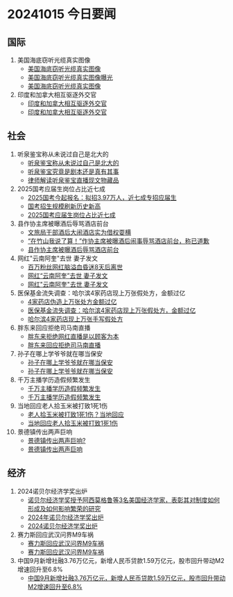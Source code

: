 # 20241015 今日要闻

## 国际
1. 美国海底窃听光缆真实图像
	- [美国海底窃听光缆真实图像](https://www.google.com/search?q=%E7%BE%8E%E5%9B%BD%E6%B5%B7%E5%BA%95%E7%AA%83%E5%90%AC%E5%85%89%E7%BC%86%E7%9C%9F%E5%AE%9E%E5%9B%BE%E5%83%8F)
	- [美国海底窃听光缆真实图像曝光](https://www.google.com/search?q=%E7%BE%8E%E5%9B%BD%E6%B5%B7%E5%BA%95%E7%AA%83%E5%90%AC%E5%85%89%E7%BC%86%E7%9C%9F%E5%AE%9E%E5%9B%BE%E5%83%8F%E6%9B%9D%E5%85%89)
	- [美国海底窃听光缆真实图像](https://www.google.com/search?q=%E7%BE%8E%E5%9B%BD%E6%B5%B7%E5%BA%95%E7%AA%83%E5%90%AC%E5%85%89%E7%BC%86%E7%9C%9F%E5%AE%9E%E5%9B%BE%E5%83%8F)
1. 印度和加拿大相互驱逐外交官
	- [印度和加拿大相互驱逐外交官](https://www.google.com/search?q=%E5%8D%B0%E5%BA%A6%E5%92%8C%E5%8A%A0%E6%8B%BF%E5%A4%A7%E7%9B%B8%E4%BA%92%E9%A9%B1%E9%80%90%E5%A4%96%E4%BA%A4%E5%AE%98)
	- [印度和加拿大相互驱逐外交官](https://www.google.com/search?q=%E5%8D%B0%E5%BA%A6%E5%92%8C%E5%8A%A0%E6%8B%BF%E5%A4%A7%E7%9B%B8%E4%BA%92%E9%A9%B1%E9%80%90%E5%A4%96%E4%BA%A4%E5%AE%98)
## 社会
1. 听泉鉴宝称从未说过自己是北大的
	- [听泉鉴宝称从未说过自己是北大的](https://www.google.com/search?q=%E5%90%AC%E6%B3%89%E9%89%B4%E5%AE%9D%E7%A7%B0%E4%BB%8E%E6%9C%AA%E8%AF%B4%E8%BF%87%E8%87%AA%E5%B7%B1%E6%98%AF%E5%8C%97%E5%A4%A7%E7%9A%84)
	- [听泉鉴宝究竟是剧本还是真有其事](https://www.google.com/search?q=%E5%90%AC%E6%B3%89%E9%89%B4%E5%AE%9D%E7%A9%B6%E7%AB%9F%E6%98%AF%E5%89%A7%E6%9C%AC%E8%BF%98%E6%98%AF%E7%9C%9F%E6%9C%89%E5%85%B6%E4%BA%8B)
	- [律师解读听泉鉴宝直播现文物藏品](https://www.google.com/search?q=%E5%BE%8B%E5%B8%88%E8%A7%A3%E8%AF%BB%E5%90%AC%E6%B3%89%E9%89%B4%E5%AE%9D%E7%9B%B4%E6%92%AD%E7%8E%B0%E6%96%87%E7%89%A9%E8%97%8F%E5%93%81)
1. 2025国考应届生岗位占比近七成
	- [2025国考今起报名：拟招3.97万人，近七成专招应届生](https://www.google.com/search?q=2025%E5%9B%BD%E8%80%83%E4%BB%8A%E8%B5%B7%E6%8A%A5%E5%90%8D%EF%BC%9A%E6%8B%9F%E6%8B%9B3.97%E4%B8%87%E4%BA%BA%EF%BC%8C%E8%BF%91%E4%B8%83%E6%88%90%E4%B8%93%E6%8B%9B%E5%BA%94%E5%B1%8A%E7%94%9F)
	- [国考招生规模刷新历史新高](https://www.google.com/search?q=%E5%9B%BD%E8%80%83%E6%8B%9B%E7%94%9F%E8%A7%84%E6%A8%A1%E5%88%B7%E6%96%B0%E5%8E%86%E5%8F%B2%E6%96%B0%E9%AB%98)
	- [2025国考应届生岗位占比近七成](https://www.google.com/search?q=2025%E5%9B%BD%E8%80%83%E5%BA%94%E5%B1%8A%E7%94%9F%E5%B2%97%E4%BD%8D%E5%8D%A0%E6%AF%94%E8%BF%91%E4%B8%83%E6%88%90)
1. 县作协主席被曝酒后辱骂酒店前台
	- [文旅局干部酒后大闹酒店实为借权耍横](https://www.google.com/search?q=%E6%96%87%E6%97%85%E5%B1%80%E5%B9%B2%E9%83%A8%E9%85%92%E5%90%8E%E5%A4%A7%E9%97%B9%E9%85%92%E5%BA%97%E5%AE%9E%E4%B8%BA%E5%80%9F%E6%9D%83%E8%80%8D%E6%A8%AA)
	- [“在竹山我说了算！”作协主席被曝酒后闹事辱骂酒店前台，称已道歉](https://www.google.com/search?q=%E2%80%9C%E5%9C%A8%E7%AB%B9%E5%B1%B1%E6%88%91%E8%AF%B4%E4%BA%86%E7%AE%97%EF%BC%81%E2%80%9D%E4%BD%9C%E5%8D%8F%E4%B8%BB%E5%B8%AD%E8%A2%AB%E6%9B%9D%E9%85%92%E5%90%8E%E9%97%B9%E4%BA%8B%E8%BE%B1%E9%AA%82%E9%85%92%E5%BA%97%E5%89%8D%E5%8F%B0%EF%BC%8C%E7%A7%B0%E5%B7%B2%E9%81%93%E6%AD%89)
	- [县作协主席被曝酒后辱骂酒店前台](https://www.google.com/search?q=%E5%8E%BF%E4%BD%9C%E5%8D%8F%E4%B8%BB%E5%B8%AD%E8%A2%AB%E6%9B%9D%E9%85%92%E5%90%8E%E8%BE%B1%E9%AA%82%E9%85%92%E5%BA%97%E5%89%8D%E5%8F%B0)
1. 网红"云南阿奎"去世 妻子发文
	- [百万粉丝网红脑溢血昏迷8天后离世](https://www.google.com/search?q=%E7%99%BE%E4%B8%87%E7%B2%89%E4%B8%9D%E7%BD%91%E7%BA%A2%E8%84%91%E6%BA%A2%E8%A1%80%E6%98%8F%E8%BF%B78%E5%A4%A9%E5%90%8E%E7%A6%BB%E4%B8%96)
	- [网红“云南阿奎”去世 妻子发文](https://www.google.com/search?q=%E7%BD%91%E7%BA%A2%E2%80%9C%E4%BA%91%E5%8D%97%E9%98%BF%E5%A5%8E%E2%80%9D%E5%8E%BB%E4%B8%96%20%E5%A6%BB%E5%AD%90%E5%8F%91%E6%96%87)
	- [网红"云南阿奎"去世 妻子发文](https://www.google.com/search?q=%E7%BD%91%E7%BA%A2%22%E4%BA%91%E5%8D%97%E9%98%BF%E5%A5%8E%22%E5%8E%BB%E4%B8%96%20%E5%A6%BB%E5%AD%90%E5%8F%91%E6%96%87)
1. 医保基金流失调查：哈尔滨4家药店现上万张假处方，金额过亿
	- [4家药店伪造上万张处方金额过亿](https://www.google.com/search?q=4%E5%AE%B6%E8%8D%AF%E5%BA%97%E4%BC%AA%E9%80%A0%E4%B8%8A%E4%B8%87%E5%BC%A0%E5%A4%84%E6%96%B9%E9%87%91%E9%A2%9D%E8%BF%87%E4%BA%BF)
	- [医保基金流失调查：哈尔滨4家药店现上万张假处方，金额过亿](https://www.google.com/search?q=%E5%8C%BB%E4%BF%9D%E5%9F%BA%E9%87%91%E6%B5%81%E5%A4%B1%E8%B0%83%E6%9F%A5%EF%BC%9A%E5%93%88%E5%B0%94%E6%BB%A84%E5%AE%B6%E8%8D%AF%E5%BA%97%E7%8E%B0%E4%B8%8A%E4%B8%87%E5%BC%A0%E5%81%87%E5%A4%84%E6%96%B9%EF%BC%8C%E9%87%91%E9%A2%9D%E8%BF%87%E4%BA%BF)
	- [哈尔滨4家药店现上万张手写假处方](https://www.google.com/search?q=%E5%93%88%E5%B0%94%E6%BB%A84%E5%AE%B6%E8%8D%AF%E5%BA%97%E7%8E%B0%E4%B8%8A%E4%B8%87%E5%BC%A0%E6%89%8B%E5%86%99%E5%81%87%E5%A4%84%E6%96%B9)
1. 胖东来回应拒绝司马南直播
	- [胖东来拒绝网红直播是以顾客为本](https://www.google.com/search?q=%E8%83%96%E4%B8%9C%E6%9D%A5%E6%8B%92%E7%BB%9D%E7%BD%91%E7%BA%A2%E7%9B%B4%E6%92%AD%E6%98%AF%E4%BB%A5%E9%A1%BE%E5%AE%A2%E4%B8%BA%E6%9C%AC)
	- [胖东来回应拒绝司马南直播](https://www.google.com/search?q=%E8%83%96%E4%B8%9C%E6%9D%A5%E5%9B%9E%E5%BA%94%E6%8B%92%E7%BB%9D%E5%8F%B8%E9%A9%AC%E5%8D%97%E7%9B%B4%E6%92%AD)
1. 孙子在哪上学爷爷就在哪当保安
	- [孙子在哪上学爷爷就在哪当保安](https://www.google.com/search?q=%E5%AD%99%E5%AD%90%E5%9C%A8%E5%93%AA%E4%B8%8A%E5%AD%A6%E7%88%B7%E7%88%B7%E5%B0%B1%E5%9C%A8%E5%93%AA%E5%BD%93%E4%BF%9D%E5%AE%89)
	- [孙子在哪上学爷爷就在哪当保安](https://www.google.com/search?q=%E5%AD%99%E5%AD%90%E5%9C%A8%E5%93%AA%E4%B8%8A%E5%AD%A6%E7%88%B7%E7%88%B7%E5%B0%B1%E5%9C%A8%E5%93%AA%E5%BD%93%E4%BF%9D%E5%AE%89)
1. 千万主播学历造假频繁发生
	- [千万主播学历造假频繁发生](https://www.google.com/search?q=%E5%8D%83%E4%B8%87%E4%B8%BB%E6%92%AD%E5%AD%A6%E5%8E%86%E9%80%A0%E5%81%87%E9%A2%91%E7%B9%81%E5%8F%91%E7%94%9F)
	- [千万主播学历造假频繁发生](https://www.google.com/search?q=%E5%8D%83%E4%B8%87%E4%B8%BB%E6%92%AD%E5%AD%A6%E5%8E%86%E9%80%A0%E5%81%87%E9%A2%91%E7%B9%81%E5%8F%91%E7%94%9F)
1. 当地回应老人拾玉米被打致1死1伤
	- [老人拾玉米被打致1死1伤？当地回应](https://www.google.com/search?q=%E8%80%81%E4%BA%BA%E6%8B%BE%E7%8E%89%E7%B1%B3%E8%A2%AB%E6%89%93%E8%87%B41%E6%AD%BB1%E4%BC%A4%EF%BC%9F%E5%BD%93%E5%9C%B0%E5%9B%9E%E5%BA%94)
	- [当地回应老人拾玉米被打致1死1伤](https://www.google.com/search?q=%E5%BD%93%E5%9C%B0%E5%9B%9E%E5%BA%94%E8%80%81%E4%BA%BA%E6%8B%BE%E7%8E%89%E7%B1%B3%E8%A2%AB%E6%89%93%E8%87%B41%E6%AD%BB1%E4%BC%A4)
1. 景德镇传出两声巨响
	- [景德镇传出两声巨响?](https://www.google.com/search?q=%E6%99%AF%E5%BE%B7%E9%95%87%E4%BC%A0%E5%87%BA%E4%B8%A4%E5%A3%B0%E5%B7%A8%E5%93%8D%3F)
	- [景德镇传出两声巨响](https://www.google.com/search?q=%E6%99%AF%E5%BE%B7%E9%95%87%E4%BC%A0%E5%87%BA%E4%B8%A4%E5%A3%B0%E5%B7%A8%E5%93%8D)
## 经济
1. 2024诺贝尔经济学奖出炉
	- [诺贝尔经济学奖授予阿西莫格鲁等3名美国经济学家，表彰其对制度如何形成及如何影响繁荣的研究](https://www.google.com/search?q=%E8%AF%BA%E8%B4%9D%E5%B0%94%E7%BB%8F%E6%B5%8E%E5%AD%A6%E5%A5%96%E6%8E%88%E4%BA%88%E9%98%BF%E8%A5%BF%E8%8E%AB%E6%A0%BC%E9%B2%81%E7%AD%893%E5%90%8D%E7%BE%8E%E5%9B%BD%E7%BB%8F%E6%B5%8E%E5%AD%A6%E5%AE%B6%EF%BC%8C%E8%A1%A8%E5%BD%B0%E5%85%B6%E5%AF%B9%E5%88%B6%E5%BA%A6%E5%A6%82%E4%BD%95%E5%BD%A2%E6%88%90%E5%8F%8A%E5%A6%82%E4%BD%95%E5%BD%B1%E5%93%8D%E7%B9%81%E8%8D%A3%E7%9A%84%E7%A0%94%E7%A9%B6)
	- [2024年诺贝尔经济学奖出炉](https://www.google.com/search?q=2024%E5%B9%B4%E8%AF%BA%E8%B4%9D%E5%B0%94%E7%BB%8F%E6%B5%8E%E5%AD%A6%E5%A5%96%E5%87%BA%E7%82%89)
	- [2024诺贝尔经济学奖出炉](https://www.google.com/search?q=2024%E8%AF%BA%E8%B4%9D%E5%B0%94%E7%BB%8F%E6%B5%8E%E5%AD%A6%E5%A5%96%E5%87%BA%E7%82%89)
1. 赛力斯回应武汉问界M9车祸
	- [赛力斯回应武汉问界M9车祸](https://www.google.com/search?q=%E8%B5%9B%E5%8A%9B%E6%96%AF%E5%9B%9E%E5%BA%94%E6%AD%A6%E6%B1%89%E9%97%AE%E7%95%8CM9%E8%BD%A6%E7%A5%B8)
	- [赛力斯回应武汉问界M9车祸](https://www.google.com/search?q=%E8%B5%9B%E5%8A%9B%E6%96%AF%E5%9B%9E%E5%BA%94%E6%AD%A6%E6%B1%89%E9%97%AE%E7%95%8CM9%E8%BD%A6%E7%A5%B8)
1. 中国9月新增社融3.76万亿元，新增人民币贷款1.59万亿元，股市回升带动M2增速回升至6.8%
	- [中国9月新增社融3.76万亿元，新增人民币贷款1.59万亿元，股市回升带动M2增速回升至6.8%](https://www.google.com/search?q=%E4%B8%AD%E5%9B%BD9%E6%9C%88%E6%96%B0%E5%A2%9E%E7%A4%BE%E8%9E%8D3.76%E4%B8%87%E4%BA%BF%E5%85%83%EF%BC%8C%E6%96%B0%E5%A2%9E%E4%BA%BA%E6%B0%91%E5%B8%81%E8%B4%B7%E6%AC%BE1.59%E4%B8%87%E4%BA%BF%E5%85%83%EF%BC%8C%E8%82%A1%E5%B8%82%E5%9B%9E%E5%8D%87%E5%B8%A6%E5%8A%A8M2%E5%A2%9E%E9%80%9F%E5%9B%9E%E5%8D%87%E8%87%B36.8%25)
